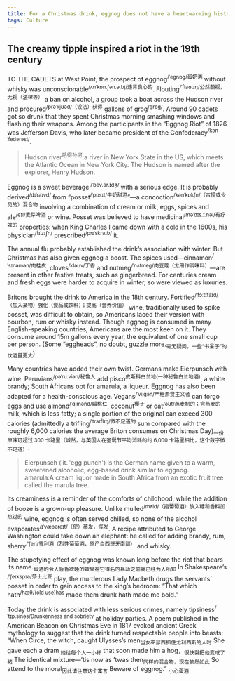 ```yaml
---
title: For a Christmas drink, eggnog does not have a heartwarming history  
tags: Culture
---
```

## The creamy tipple inspired a riot in the 19th century

TO THE CADETS at West Point, the prospect of eggnog<sup>/ˈeɡnɒɡ/蛋奶酒</sup> without whisky was unconscionable<sup>/ʌnˈkɒn.ʃən.ə.bl̩/违背良心的</sup>. Flouting<sup>/ˈflaʊtɪŋ/公然藐视，无视（法律等）</sup> a ban on alcohol, a group took a boat across the Hudson river and procured<sup>/prəˈkjʊəd/（设法）获得</sup> gallons of grog<sup>/ɡrɒɡ/</sup>. Around 90 cadets got so drunk that they spent Christmas morning smashing windows and flashing their weapons. Among the participants in the “Eggnog Riot” of 1826 was Jefferson Davis, who later became president of the Confederacy<sup>/kənˈfedərəsi/</sup>.
>Hudson river<sup>哈得孙河</sup>:a river in New York State in the US, which meets the Atlantic Ocean in New York City. The Hudson is named after the explorer, Henry Hudson.

Eggnog is a sweet beverage<sup> /ˈbev.ər.ɪdʒ/ </sup> with a serious edge. It is probably derived<sup>/dɪˈraɪvd/</sup> from “posset<sup>/ˈpɒsɪt/牛奶甜酒</sup>”—a concoction<sup>/kənˈkɒkʃn/（古怪或少见的）混合物</sup> involving a combination of cream or milk, eggs, spices and ale<sup>/eɪl/麦芽啤酒</sup> or wine. Posset was believed to have medicinal<sup>/məˈdɪs.ɪ.nəl/有疗效的</sup> properties: when King Charles I came down with a cold in the 1600s, his physician<sup>/fɪˈzɪʃn/</sup> prescribed<sup>/prɪˈskraɪb/</sup> it.

The annual flu probably established the drink’s association with winter. But Christmas has also given eggnog a boost. The spices used—cinnamon<sup>/ˈsɪnəmən/肉桂皮</sup>, cloves<sup>/kləʊv/丁香</sup> and nutmeg<sup>/ˈnʌtmeɡ/肉豆蔻（尤用作调味料）</sup>—are present in other festive treats, such as gingerbread. For centuries cream and fresh eggs were harder to acquire in winter, so were viewed as luxuries.

Britons brought the drink to America in the 18th century. Fortified<sup>/ˈfɔːtɪfaɪd/（加入某物）强化（食品或饮料）；提高（营养价值）</sup> wine, traditionally used to spike posset, was difficult to obtain, so Americans laced their version with bourbon, rum or whisky instead. Though eggnog is consumed in many English-speaking countries, Americans are the most keen on it. They consume around 15m gallons every year, the equivalent of one small cup per person. (Some “eggheads”, no doubt, guzzle more.<sub>毫无疑问，一些“书呆子”的饮酒量更大</sub>)

Many countries have added their own twist. Germans make Eierpunsch with wine. Peruvians<sup>/pəˈruːviən/秘鲁人</sup> add pisco<sup>皮斯科白兰地(一种秘鲁白兰地酒)</sup>, a white brandy; South Africans opt for amarula, a liqueur. Eggnog has also been adapted for a health-conscious age. Vegans<sup>/ˈviːɡən/严格素食主义者</sup> can forgo eggs and use almond<sup>/ˈɑːmənd/扁桃仁</sup>, coconut<sup>椰子</sup> or oat<sup>/əʊt/燕麦制的；含燕麦的</sup> milk, which is less fatty; a single portion of the original can exceed 300 calories (admittedly a trifling<sup>/ˈtraɪflɪŋ/微不足道的</sup> sum compared with the roughly 6,000 calories the average Briton consumes on Christmas Day)<sub>一份原味可超过 300 卡路里（诚然，与英国人在圣诞节平均消耗的约 6,000 卡路里相比，这个数字微不足道）</sub>.
>Eierpunsch (lit. 'egg punch') is the German name given to a warm, sweetened alcoholic, egg-based drink similar to eggnog.<br>
>amarula:A cream liquor made in South Africa from an exotic fruit tree called the marula tree.<br>

Its creaminess is a reminder of the comforts of childhood, while the addition of booze is a grown-up pleasure. Unlike mulled<sup>/mʌld/（指葡萄酒）放入糖和香料加热过的</sup> wine, eggnog is often served chilled, so none of the alcohol evaporates<sup>/ɪˈvæpəreɪt/（使）蒸发，挥发</sup>. A recipe attributed to George Washington could take down an elephant: he called for adding brandy, rum, sherry<sup>/ˈʃeri/雪利酒（烈性葡萄酒，原产自西班牙南部）</sup> and whisky.

The stupefying effect of eggnog was known long before the riot that bears its name.<sub>蛋酒的令人昏昏欲睡的效果在它得名的暴动之前就已经为人所知</sub> In Shakespeare’s<sup> /ˈʃeɪkspɪə/莎士比亚</sup> play, the murderous Lady Macbeth drugs the servants’ posset in order to gain access to the king’s bedroom: “That which hath<sup>/hæθ/(old use)has</sup> made them drunk hath made me bold.”

Today the drink is associated with less serious crimes, namely tipsiness<sup>/ˈtɪp.sinəs/Drunkenness and sobriety</sup> at holiday parties. A poem published in the American Beacon on Christmas Eve in 1817 evoked ancient Greek mythology to suggest that the drink turned respectable people into beasts: 
“When Circe, the witch, caught Ulysses’s men<sub>当女巫瑟西抓住尤利西斯的人时</sub>
She gave each a dram <sub>她给每个人一小杯</sub>
that soon made him a hog，<sub>很快就把他变成了猪</sub>
The identical mixture—’tis now as ’twas then<sub>同样的混合物，现在依然如此</sub>
So attend to the moral<sub>因此请注意这个寓言</sub> 
Beware of eggnog.” <sub>小心蛋酒</sub>